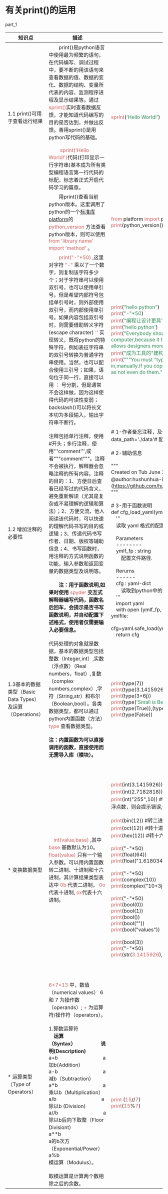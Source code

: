# 有关print()的运用

part_1

|<center>知识点</center>|<center>描述</center>|<center>示例</center>|<center>运算结果</center>|<center>备注</center>|
|:-------|:----- |:---------------------------------------------------|:--------------------------------------------------|:------|
|1.1 print()可用于查看运行结果|&emsp;&emsp;print()是python语言中使用最为频繁的语句，在代码编写、调试过程中，要不断的用该语句来查看数据的值、数据的变化、数据的结构、变量所代表的内容、监测程序进程及显示结果等。通过<span style = "color:indianred;background-color:">sprint()</span>实时查看数据反馈，才能知道代码编写的目的是否达到，并做出反馈。善用sprint()是用python写代码的基础。<br><br>&emsp;&emsp;<span style = "color:indianred;background-color:">  sprint('Hello World!')</span>代码(打印显示一行字符串)基本成为所有类型编程语言第一行代码的标配，标志着正式开启代码学习的篇章。|<span style = "color:indianred;background-color:">sprint</span>(<span style = "color:SeaGreen;background-color:">'Hello World!'</span>)&emsp;&emsp;&emsp;&emsp;&emsp;&emsp;&emsp;&emsp;&emsp;&emsp;&emsp;&emsp;|Hello World!&emsp;&emsp;&emsp;&emsp;&emsp;&emsp;&emsp;&emsp;&emsp;&emsp;&emsp;||
|  |&emsp;&emsp;用print()查看当前python版本。这里调用了python的一个[标准库platform](https://docs.python.org/3/library/index.html)的 <span style = "color:indianred;background-color:">python_version</span> 方法查看python版本，则可以使用 <span style = "color:indianred;background-color:">from 'library name' import 'method'</span> 。|<span style = "color:indianred;background-color:">from</span> platform <span style = "color:indianred;background-color:">import</span> python_version <span style = "color:indianred;background-color:">print</span>(python_version())|3.9.12||
|  |&emsp;&emsp;<span style = "color:indianred;background-color:">print("-"*50)</span> ,这里对字符 <span style = "color:indianred;background-color:">"-"</span> 乘以了一个数字，则复制该字符多少个；对于字符串可以使用双引号，也可以使用单引号。但是希望内部符号包括单引号时，则外部使用双引号，而内部使用单引号。如果内容包括双引号时，则需要借助转义字符(escape character) <span style = "color:indianred;background-color:">'\'</span> 实现转义，既将python的特殊字符，例如表征字符串的双引号转换为普通字符串使用。当然，也可以配合使用三引号；如果，语句位于同一行，直接可以用<span style = "color:indianred;background-color:"> ； </span>号分割，但是通常不会这样做，因为这样使得代码的可读性变弱；backslash()可以将长文本切为多段输入，输出字符串不断行。|<span style = "color:indianred;background-color:">print</span>(<span style = "color:SeaGreen;background-color:">"hello python"</span>)<br><span style = "color:indianred;background-color:">print</span>(<span style = "color:SeaGreen;background-color:">"-"*50</span>)<br><span style = "color:indianred;background-color:">print</span>(<span style = "color:SeaGreen;background-color:">"编程让设计更具'创造力！'"</span>);<br><span style = "color:indianred;background-color:">print</span>(<span style = "color:SeaGreen;background-color:">'hello python'</span>)<br><span style = "color:indianred;background-color:">print</span>(<span style = "color:SeaGreen;background-color:">"Everybody should learn how to code a computer,because it teaches you how to think,and allows designers more creative!"</span>)<br><span style = "color:indianred;background-color:">print</span>(<span style = "color:SeaGreen;background-color:">"成为工具的\"建构者\""</span>)<br><span style = "color:indianred;background-color:">print</span>(<span style = "color:SeaGreen;background-color:">"""You must "type" each of these excercises in,manually.If you copy and paste,you might as well as not even do them."""</span>)|hello python<br>------------------<br>-----------------<br>---------------<br>编程让设计更具'创造力！'<br>hello python<br>Everybody should learn how to code a computer,because it teaches you how to think,and allows designers more creative!<br>成为工具的"建构者"<br>You must "type" each of these excercises in,manually. If you copy and paste,you might as well as not even do them.||
|1.2 增加注释的必要性|注释包括单行注释，使用#开头；多行注释，使用'''comment''',或者"""comment"""。注释不会被执行，解释器会忽略注释的所有内容。注释的目的：1、方便日后查看已经写过的代码含义，避免重新解读（尤其是复杂或不易理解的逻辑和算法）；2、方便交流，他人阅读该代码时，可以快速的理解代码书写的目的或逻辑；3、传递代码书写作者、日期、版权等辅助信息；4、书写函数时，用注释的方式说明函数的功能，输入参数和返回变量的数据类型及说明等。<br><br>&emsp;&emsp;**注：用于函数说明,如果时使用** <span style = "color:indianred;background-color:">spyder</span> **交互式解释器编写代码，函数名后回车，会提示是否书写函数说明，并自动配置下述格式，使用者仅需要输入必要信息。**|# 1-作者备忘注释，及说明方便交流 data_path='./data'# 配置数据存储位置<br><br># 2-辅助信息<br><br>"""<br>Created on Tub June 30 09:25:38 2022<br> @author:hushunhua-intelligent_tools_spi开发(https://github.com/hush000083/intelligent_tools_spi)<br>"""<br><br># 3-用于函数说明<br>def cfg_load_yaml(ymlf_fp):<br>&emsp;'''<br>&emsp;读取 yaml 格式的配置文件<br><br>&emsp;Parameters<br>&emsp;--------<br>&emsp;ymlf_fp : string<br>&emsp;&emsp;配置文件路径.<br><br>&emsp;Rerurns<br>&emsp;------<br>&emsp;cfg : yaml-dict<br>&emsp;&emsp;读取到python中的配置信息.<br>&emsp;'''<br>&emsp;import yaml<br>&emsp;with open (ymlf_fp, 'r') as <br>ymlfile: <br><br>cfg=yaml.safe_load(ymlfile)<br>&emsp;return cfg|&emsp;&emsp;|&emsp;&emsp;|
|1.3基本的数据类型（Basic Data Types）及运算（Operations）|代码处理的对象就是数据，基本的数据类型包括整数（Integer,int）,实数（浮点数）（Real numbers，float）,复数（complex numbers,complex）,字符（String,str）和布尔（Boolean,bool）。各类数据类型，都可以通过python内置函数（方法） <span style = "color:indianred;background-color:"> type </span> 查看数据类型。<br><br>**注：内置函数为可以直接调用的函数，直接使用而无需导入库（模块）。**|<span style = "color:indianred;background-color:">print</span>(type(7))<br><span style = "color:indianred;background-color:">print</span>(type(3.1415926))<br><span style = "color:indianred;background-color:">print</span>(type(3+6j))<br><span style = "color:indianred;background-color:">print</span>(type(<span style = "color:SeaGreen">'Small is Beautiful'</span>))<br><span style = "color:indianred;background-color:">print</span>(type(True)),(type(False))<br><span style = "color:indianred;background-color:">print</span>(type(False))|<class 'int'><br><class 'float'><br><class 'complex'><br><class 'str'><br><class 'bool'><br><class 'bool'>||
|* 变换数据类型|&emsp;<span style = "color:indianred;background-color:">int(value,base) </span>,其中<span style = "color:indianred;background-color:"> base </span>基数默认为10。<span style = "color:indianred;background-color:"> float(value) </span>只有一个输入参数。可以用内置函数转二进制、十进制和十六进制，其计算结果类型表达中<span style = "color:indianred;background-color:"> 0b </span>代表二进制，<span style = "color:indianred;background-color:"> 0o </span>代表十进制,<span style = "color:indianred;background-color:"> ox</span>代表十六进制。|<span style = "color:indianred;background-color:">print</span>(int(3.1415926))<br><span style = "color:indianred;background-color:">print</span>(int(2.7182818)) #直接使用int()会自动向下取整<br><span style = "color:indianred;background-color:">print</span>(int("255",10)) #字符串转整数。如果字符串内容为浮点数，则会提示错误,例如：<span style = "color:indianred;background-color:">print</span>(int("255.12",10))<br><br><span style = "color:indianred;background-color:">print</span>(bin(12)) #转二进制(binary)<br><span style = "color:indianred;background-color:">print</span>(oct(12)) #转十进制(octal)<br><span style = "color:indianred;background-color:">print</span>(hex(12)) #转十六进制(hexadecimal)<br><br><span style = "color:indianred;background-color:">print</span>("-"*50)<br><span style = "color:indianred;background-color:">print</span>(float(64))<br><span style = "color:indianred;background-color:">print</span>(float("1.618034"))<br><br><span style = "color:indianred;background-color:">print</span>("-"*50)<br><span style = "color:indianred;background-color:">print</span>(complex(10))<br><span style = "color:indianred;background-color:">print</span>(complex("10+3j"))<br><br><span style = "color:indianred;background-color:">print</span>("-"*50)<br><span style = "color:indianred;background-color:">print</span>(bool(0))<br><span style = "color:indianred;background-color:">print</span>(bool(1))<br><span style = "color:indianred;background-color:">print</span>(bool())<br><span style = "color:indianred;background-color:">print</span>(bool(""))<br><span style = "color:indianred;background-color:">print</span>(bool("values"))<br><br><span style = "color:indianred;background-color:">print</span>(bool(3))<br><span style = "color:indianred;background-color:">print</span>("-"*50)<br><span style = "color:indianred;background-color:">print</span>(str(<span style = "color:indianred;background-color:">3.1415926</span>),":",type(str(<span style = "color:indianred;background-color:">3.1415926</span>))))|3<br>2<br><br>255<br><br>0b1100<br>0o14<br>0xc<br><br>--------------------------------------------------<br>64.0<br>1.618034<br><br>--------------------------------------------------<br>(10+0j)<br>(10+3j)<br><br>--------------------------------------------------<br>False<br>True<br>False<br>False<br>True<br><br>True<br>--------------------------------------------------<br>3.1415926 : <class ' str'>||
|* 运算类型（Type of Operators）|<span style = "color:indianred;background-color:"> 6+7=13 </span>中，数值（numerical values） 6 和 7 为操作数（operands）;<span style = "color:indianred;background-color:"> + </span> 为运算符/操作符（operators）。<br><br>1.算数运算符<br>**&emsp;运算（Syntax）&emsp;&emsp;&emsp;&emsp;&emsp;说明(Description)**<br>a+b&emsp;&emsp;&emsp;&emsp;&emsp;&emsp;&emsp;&emsp;&emsp;a加b(Addition)<br>a-b&emsp;&emsp;&emsp;&emsp;&emsp;&emsp;&emsp;&emsp;&emsp;a减b（Subtraction）<br>a*b&emsp;&emsp;&emsp;&emsp;&emsp;&emsp;&emsp;&emsp;&emsp;a乘以b（Multiplication）<br>a/b&emsp;&emsp;&emsp;&emsp;&emsp;&emsp;&emsp;&emsp;&emsp;a除以b (Division)<br>a//b&emsp;&emsp;&emsp;&emsp;&emsp;&emsp;&emsp;&emsp;&emsp;a除以b后向下取整（Floor Divisiont）<br>a**b&emsp;&emsp;&emsp;&emsp;&emsp;&emsp;&emsp;&emsp;&emsp;a的b次方（Exponential/Power）<br>a%b&emsp;&emsp;&emsp;&emsp;&emsp;&emsp;&emsp;&emsp;&emsp;模运算（Modulus）。<br>&emsp;&emsp;&emsp;&emsp;&emsp;&emsp;&emsp;&emsp;&emsp;&emsp;&emsp;取模运算是计算两个数相除之后的余数。|<br><br><br><br><br><br><span style = "color:indianred;background-color:"> print </span>(<span style = "color:indianred;background-color:">15</span>//<span style = "color:indianred;background-color:">7</span>)<br><span style = "color:indianred;background-color:">print</span>(<span style = "color:indianred;background-color:">15</span>%<span style = "color:indianred;background-color:">7</span>)|<br><br><br><br><br>2<br>1||
